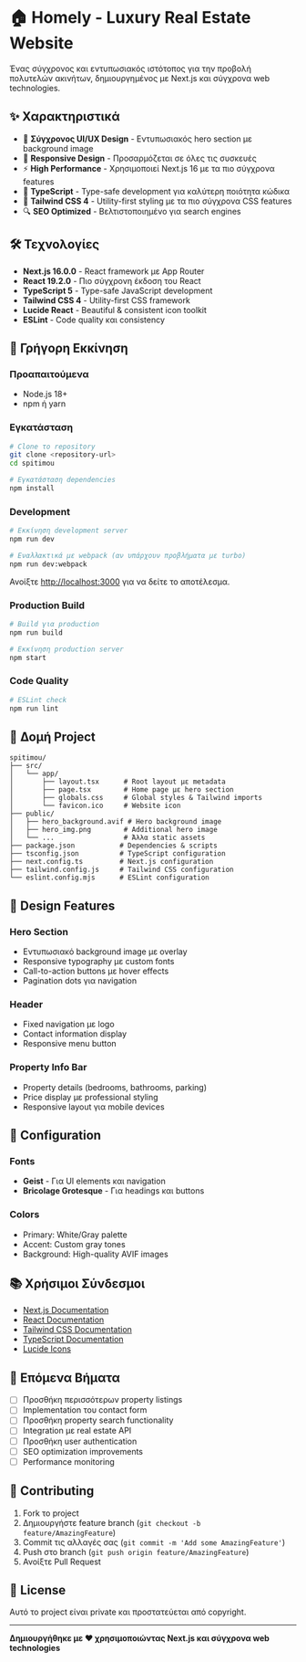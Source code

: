 # 🏠 Homely - Luxury Real Estate Website

Ένας σύγχρονος και εντυπωσιακός ιστότοπος για την προβολή πολυτελών ακινήτων, δημιουργημένος με Next.js και σύγχρονα web technologies.

## ✨ Χαρακτηριστικά

- 🎨 **Σύγχρονος UI/UX Design** - Εντυπωσιακός hero section με background image
- 📱 **Responsive Design** - Προσαρμόζεται σε όλες τις συσκευές
- ⚡ **High Performance** - Χρησιμοποιεί Next.js 16 με τα πιο σύγχρονα features
- 🎯 **TypeScript** - Type-safe development για καλύτερη ποιότητα κώδικα
- 🎨 **Tailwind CSS 4** - Utility-first styling με τα πιο σύγχρονα CSS features
- 🔍 **SEO Optimized** - Βελτιστοποιημένο για search engines

## 🛠️ Τεχνολογίες

- **Next.js 16.0.0** - React framework με App Router
- **React 19.2.0** - Πιο σύγχρονη έκδοση του React
- **TypeScript 5** - Type-safe JavaScript development
- **Tailwind CSS 4** - Utility-first CSS framework
- **Lucide React** - Beautiful & consistent icon toolkit
- **ESLint** - Code quality και consistency

## 🚀 Γρήγορη Εκκίνηση

### Προαπαιτούμενα
- Node.js 18+ 
- npm ή yarn

### Εγκατάσταση
```bash
# Clone το repository
git clone <repository-url>
cd spitimou

# Εγκατάσταση dependencies
npm install
```

### Development
```bash
# Εκκίνηση development server
npm run dev

# Εναλλακτικά με webpack (αν υπάρχουν προβλήματα με turbo)
npm run dev:webpack
```

Ανοίξτε [http://localhost:3000](http://localhost:3000) για να δείτε το αποτέλεσμα.

### Production Build
```bash
# Build για production
npm run build

# Εκκίνηση production server
npm start
```

### Code Quality
```bash
# ESLint check
npm run lint
```

## 📁 Δομή Project

```
spitimou/
├── src/
│   └── app/
│       ├── layout.tsx      # Root layout με metadata
│       ├── page.tsx        # Home page με hero section
│       ├── globals.css     # Global styles & Tailwind imports
│       └── favicon.ico     # Website icon
├── public/
│   ├── hero_background.avif # Hero background image
│   ├── hero_img.png        # Additional hero image
│   └── ...                 # Άλλα static assets
├── package.json           # Dependencies & scripts
├── tsconfig.json          # TypeScript configuration
├── next.config.ts         # Next.js configuration
├── tailwind.config.js     # Tailwind CSS configuration
└── eslint.config.mjs      # ESLint configuration
```

## 🎨 Design Features

### Hero Section
- Εντυπωσιακό background image με overlay
- Responsive typography με custom fonts
- Call-to-action buttons με hover effects
- Pagination dots για navigation

### Header
- Fixed navigation με logo
- Contact information display
- Responsive menu button

### Property Info Bar
- Property details (bedrooms, bathrooms, parking)
- Price display με professional styling
- Responsive layout για mobile devices

## 🔧 Configuration

### Fonts
- **Geist** - Για UI elements και navigation
- **Bricolage Grotesque** - Για headings και buttons

### Colors
- Primary: White/Gray palette
- Accent: Custom gray tones
- Background: High-quality AVIF images

## 📚 Χρήσιμοι Σύνδεσμοι

- [Next.js Documentation](https://nextjs.org/docs)
- [React Documentation](https://react.dev/)
- [Tailwind CSS Documentation](https://tailwindcss.com/docs)
- [TypeScript Documentation](https://www.typescriptlang.org/docs/)
- [Lucide Icons](https://lucide.dev/)

## 🚀 Επόμενα Βήματα

- [ ] Προσθήκη περισσότερων property listings
- [ ] Implementation του contact form
- [ ] Προσθήκη property search functionality
- [ ] Integration με real estate API
- [ ] Προσθήκη user authentication
- [ ] SEO optimization improvements
- [ ] Performance monitoring

## 🤝 Contributing

1. Fork το project
2. Δημιουργήστε feature branch (`git checkout -b feature/AmazingFeature`)
3. Commit τις αλλαγές σας (`git commit -m 'Add some AmazingFeature'`)
4. Push στο branch (`git push origin feature/AmazingFeature`)
5. Ανοίξτε Pull Request

## 📄 License

Αυτό το project είναι private και προστατεύεται από copyright.

---

**Δημιουργήθηκε με ❤️ χρησιμοποιώντας Next.js και σύγχρονα web technologies**